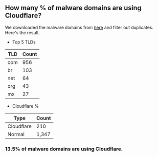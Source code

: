 ## How many % of malware domains are using Cloudflare?


We downloaded the malware domains from [here](https://urlhaus.abuse.ch) and filter out duplicates.
Here's the result.


[//]: # (start replacement)


- Top 5 TLDs

| TLD | Count |
| --- | --- |
| com | 956 |
| br | 103 |
| net | 64 |
| org | 43 |
| mx | 27 |


- Cloudflare %

| Type | Count |
| --- | --- |
| Cloudflare | 210 |
| Normal | 1,347 |


### 13.5% of malware domains are using Cloudflare.